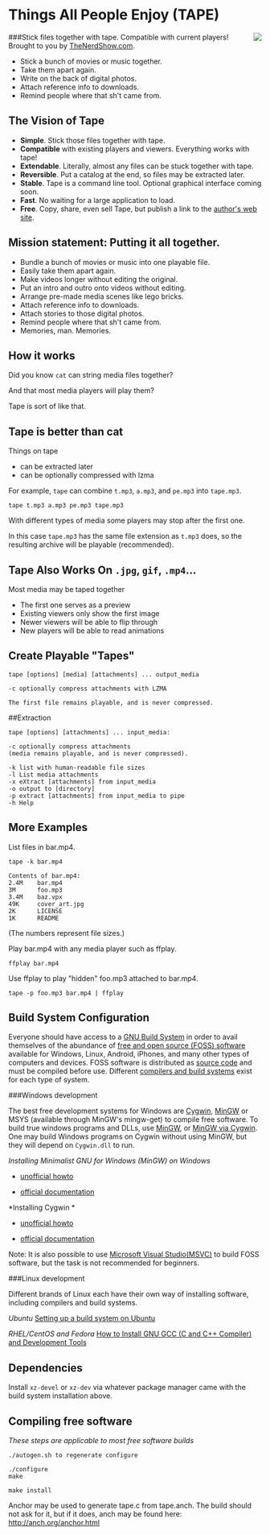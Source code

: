 
# Things All People Enjoy (TAPE)

###Stick files together with tape. Compatible with current players!
<img style="float:right" src="https://encrypted-tbn2.gstatic.com/images?q=tbn:ANd9GcRGxXrtxYkj6fjku-t4RsWpM8n8UUbsAKN7qpKCWd1eon1KlwFV">Brought to you by [TheNerdShow.com](http://thenerdshow.com).

* Stick a bunch of movies or music together.
* Take them apart again.
* Write on the back of digital photos.
* Attach reference info to downloads.
* Remind people where that sh't came from.

## The Vision of Tape

* **Simple**. Stick those files together with tape.
* **Compatible** with existing players and viewers. Everything works with tape!
* **Extendable**. Literally, almost any files can be stuck together with tape.
* **Reversible**. Put a catalog at the end, so files may be extracted later.
* **Stable**. Tape is a command line tool. Optional graphical interface coming soon.
* **Fast**. No waiting for a large application to load.
* **Free**. Copy, share, even sell Tape, but publish a link to the [author's web site](http://thenerdshow.com).

## Mission statement: Putting it all together.

* Bundle a bunch of movies or music into one playable file.
* Easily take them apart again.
* Make videos longer without editing the original.
* Put an intro and outro onto videos without editing.
* Arrange pre-made media scenes like lego bricks.
* Attach reference info to downloads.
* Attach stories to those digital photos.
* Remind people where that sh't came from.
* Memories, man. Memories.

## How it works

Did you know `cat` can string media files together?

And that most media players will play them?

Tape is sort of like that.

## Tape is better than cat
Things on tape

* can be extracted later
* can be optionally compressed with lzma

For example, `tape` can combine `t.mp3`, `a.mp3`, and `pe.mp3` into `tape.mp3`.

`tape t.mp3 a.mp3 pe.mp3 tape.mp3`

With different types of media some players may stop after the first one.

In this case `tape.mp3` has the same file extension as `t.mp3` does, so the resulting archive will be playable (recommended).

## Tape Also Works On `.jpg`, `gif`, `.mp4`...

Most media may be taped together

* The first one serves as a preview
* Existing viewers only show the first image
* Newer viewers will be able to flip through
* New players will be able to read animations

## Create Playable "Tapes" 
```
tape [options] [media] [attachments] ... output_media

-c optionally compress attachments with LZMA
      
The first file remains playable, and is never compressed.
```
##Extraction
```
tape [options] [attachments] ... input_media:

-c optionally compress attachments
(media remains playable, and is never compressed).

-k list with human-readable file sizes
-l List media attachments
-x eXtract [attachments] from input_media
-o output to [directory]
-p extract [attachments] from input_media to pipe
-h Help
```
## More Examples

List files in bar.mp4.

```
tape -k bar.mp4

Contents of bar.mp4:
2.4M    bar.mp4
3M      foo.mp3
3.4M    baz.vpx
49K     cover_art.jpg
2K      LICENSE
1K      README
```

(The numbers represent file sizes.)
        
Play bar.mp4 with any media player such as ffplay.

`ffplay bar.mp4`
        
Use ffplay to play "hidden" foo.mp3 attached to bar.mp4.

`tape -p foo.mp3 bar.mp4 | ffplay`

## Build System Configuration

Everyone should have access to a [GNU Build System](https://en.wikipedia.org/wiki/GNU_Build_System) in order to avail themselves of the abundance of [free and open source (FOSS) software](http://www.freeopensourcesoftware.org/index.php?title=Main_Page) available for Windows, Linux, Android, iPhones, and many other types of computers and devices. FOSS software is distributed as [source code](https://en.wikipedia.org/wiki/Source_code) and must be compiled before use. Different [compilers and build systems](https://en.wikipedia.org/wiki/Compiler) exist for each type of system.

###Windows development

The best free development systems for Windows are [Cygwin](http://www.cygwin.com/), [MinGW](http://blog.florianwolters.de/educational/2013/11/21/Installing-MinGW/) or MSYS (available through MinGW's mingw-get) to compile free software. To build true windows programs and DLLs, use [MinGW](http://www.mingw.org/), or [MinGW via Cygwin](https://www.ntu.edu.sg/home/ehchua/programming/howto/Cygwin_HowTo.html). One may build Windows programs on Cygwin without using MinGW, but they will depend on `Cygwin.dll` to run.

*Installing Minimalist GNU for Windows (MinGW) on Windows*

* [unofficial howto](http://blog.florianwolters.de/educational/2013/11/21/Installing-MinGW/)

* [official documentation](http://www.mingw.org/wiki/howto_install_the_mingw_gcc_compiler_suite)

*Installing Cygwin *

* [unofficial howto](https://www.ntu.edu.sg/home/ehchua/programming/howto/Cygwin_HowTo.html)

* [official documentation](http://www.cygwin.com/)

Note: It is also possible to use [Microsoft Visual Studio(MSVC)](https://folti.blogs.balabit.com/2009/08/compiling-autoconfmake-projects-under-msvc-part-one/) to build FOSS software, but the task is not recommended for beginners.

###Linux development

Different brands of Linux each have their own way of installing software, including compilers and build systems.

*Ubuntu* [Setting up a build system on Ubuntu](https://help.ubuntu.com/community/CompilingEasyHowTo)

*RHEL/CentOS and Fedora* [How to Install GNU GCC (C and C++ Compiler) and Development Tools](http://www.tecmint.com/install-c-c-compiler-and-development-tool-in-centos-fedora-redhat/)

## Dependencies

Install `xz-devel` or `xz-dev` via whatever package manager came with the build system installation above.

## Compiling free software

*These steps are applicable to most free software builds*

```
./autogen.sh to regenerate configure

./configure
make

make install
```
Anchor may be used to generate tape.c from tape.anch. The build should not ask for it, but if it does, anch may be found here:
http://anch.org/anchor.html
